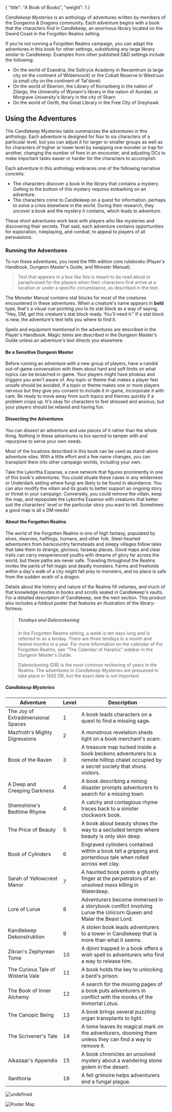 {
  "title": "A Book of Books",
  "weight": 1
}

_Candlekeep Mysteries_ is an anthology of adventures written by members of the Dungeons & Dragons community. Each adventure begins with a book that the characters find in Candlekeep, an enormous library located on the Sword Coast in the Forgotten Realms setting.

If you're not running a Forgotten Realms campaign, you can adapt the adventures in this book for other settings, substituting any large library similar to Candlekeep. Examples from other published D&D settings include the following:

- On the world of Exandria, the Soltryce Academy in Rexxentrum (a large city on the continent of Wildemount) or the Cobalt Reserve in Westruun (a small city on the continent of Tal'dorei)
- On the world of Eberron, the Library of Korranberg in the nation of Zilargo, the University of Wynarn's library in the nation of Aundair, or Morgrave University's library in the city of Sharn
- On the world of Oerth, the Great Library in the Free City of Greyhawk

## Using the Adventures

The Candlekeep Mysteries table summarizes the adventures in this anthology. Each adventure is designed for four to six characters of a particular level, but you can adjust it for larger or smaller groups as well as for characters of higher or lower level by swapping one monster or trap for another, changing the number of foes in an encounter, and adjusting DCs to make important tasks easier or harder for the characters to accomplish.

Each adventure in this anthology embraces one of the following narrative conceits:

- The characters discover a book in the library that contains a mystery. Getting to the bottom of this mystery requires embarking on an adventure.
- The characters come to Candlekeep on a quest for information, perhaps to solve a crisis elsewhere in the world. During their research, they uncover a book and the mystery it contains, which leads to adventure.

These short adventures work best with players who like mysteries and discovering their secrets. That said, each adventure contains opportunities for exploration, roleplaying, and combat, to appeal to players of all persuasions.

### Running the Adventures

To run these adventures, you need the fifth edition core rulebooks (Player's Handbook, Dungeon Master's Guide, and Monster Manual).

> Text that appears in a box like this is meant to be read aloud or paraphrased for the players when their characters first arrive at a location or under a specific circumstance, as described in the text. 

The Monster Manual contains stat blocks for most of the creatures encountered in these adventures. When a creature's name appears in **bold** type, that's a visual cue pointing you to its stat block as a way of saying, "Hey, DM, get this creature's stat block ready. You'll need it." If a stat block is new, the adventure's text tells you where to find it.

Spells and equipment mentioned in the adventures are described in the Player's Handbook. Magic items are described in the Dungeon Master's Guide unless an adventure's text directs you elsewhere.

#### Be a Sensitive Dungeon Master

Before running an adventure with a new group of players, have a candid out-of-game conversation with them about hard and soft limits on what topics can be broached in-game. Your players might have phobias and triggers you aren't aware of. Any topic or theme that makes a player feel unsafe should be avoided. If a topic or theme makes one or more players nervous but they give you consent to include it in-game, incorporate it with care. Be ready to move away from such topics and themes quickly if a problem crops up. It's okay for characters to feel stressed and anxious, but your players should be relaxed and having fun.

#### Dissecting the Adventures

You can dissect an adventure and use pieces of it rather than the whole thing. Nothing in these adventures is too sacred to tamper with and repurpose to serve your own needs.

Most of the locations described in this book can be used as stand-alone adventure sites. With a little effort and a few name changes, you can transplant them into other campaign worlds, including your own.

Take the Lykortha Expanse, a cave network that figures prominently in one of this book's adventures. You could situate these caves in any wilderness or Underdark setting where fungi are likely to be found in abundance. You can also modify the villain and its goals to better support an ongoing story or threat in your campaign. Conversely, you could remove the villain, keep the map, and repopulate the Lykortha Expanse with creatures that better suit the characters' level or the particular story you want to tell. Sometimes a good map is all a DM needs!

#### About the Forgotten Realms

The world of the Forgotten Realms is one of high fantasy, populated by elves, dwarves, halflings, humans, and other folk. Steel-hearted adventurers from backcountry farmsteads and sleepy villages follow tales that take them to strange, glorious, faraway places. Good maps and clear trails can carry inexperienced youths with dreams of glory far across the world, but these paths are never safe. Traveling throughout the Realms invites the perils of fell magic and deadly monsters. Farms and freeholds within a day's walk of a city might fall prey to monsters, and no place is safe from the sudden wrath of a dragon.

Details about the history and nature of the Realms fill volumes, and much of that knowledge resides in books and scrolls sealed in Candlekeep's vaults. For a detailed description of Candlekeep, see the next section. This product also includes a foldout poster that features an illustration of the library-fortress.

> ##### Tendays and Dalereckoning
> 
> In the Forgotten Realms setting, a week is ten days long and is referred to as a tenday. There are three tendays in a month and twelve months in a year. For more information on the calendar of the Forgotten Realms, see "The Calendar of Harptos" sidebar in the Dungeon Master's Guide.
> 
> Dalereckoning (DR) is the most common reckoning of years in the Realms. The adventures in _Candlekeep Mysteries_ are presumed to take place in 1492 DR, but the exact date is not important.

##### Candlekeep Mysteries

| Adventure | Level | Description |
| - | - | - |
| The Joy of Extradimensional Spaces | 1 | A book leads characters on a quest to find a missing sage. |
| Mazfroth's Mighty Digressions | 2 | A monstrous revelation sheds light on a book merchant's scam. |
| Book of the Raven | 3 | A treasure map tucked inside a book beckons adventurers to a remote hilltop chalet occupied by a secret society that shuns visitors. |
| A Deep and Creeping Darkness | 4 | A book describing a mining disaster prompts adventurers to search for a missing town. |
| Shemshime's Bedtime Rhyme | 4 | A catchy and contagious rhyme traces back to a sinister clockwork book. |
| The Price of Beauty | 5 | A book about beauty shows the way to a secluded temple where beauty is only skin deep. |
| Book of Cylinders | 6 | Engraved cylinders contained within a book tell a gripping and portentious tale when rolled across wet clay. |
| Sarah of Yellowcrest Manor | 7 | A haunted book points a ghostly finger at the perpetrators of an unsolved mass killing in Waterdeep. |
| Lore of Lurue | 8 | Adventurers become immersed in a storybook conflict involving Lurue the Unicorn Queen and Malar the Beast Lord. |
| Kandlekeep Dekonstruktion | 9 | A stolen book leads adventurers to a tower in Candlekeep that is more than what it seems. |
| Zikran's Zephyrean Tome | 10 | A djinni trapped in a book offers a <wc-fetch type="spell">wish</wc-fetch> spell to adventurers who find a way to release him. |
| The Curious Tale of Wisteria Vale | 11 | A book holds the key to unlocking a bard's prison. |
| The Book of Inner Alchemy | 12 | A search for the missing pages of a book puts adventurers in conflict with the monks of the Immortal Lotus. |
| The Canopic Being | 13 | A book brings several puzzling organ transplants to light. |
| The Scrivener's Tale | 14 | A tome leaves its magical mark on the adventurers, dooming them unless they can find a way to remove it. |
| Alkazaar's Appendix | 15 | A book chronicles an unsolved mystery about a wandering stone golem in the desert. |
| Xanthoria | 16 | A fell grimoire helps adventurers end a fungal plague. |

![undefined](adventure/CM/000-00-004.divider.png)

![Poster Map](adventure/CM/map-poster.jpg)